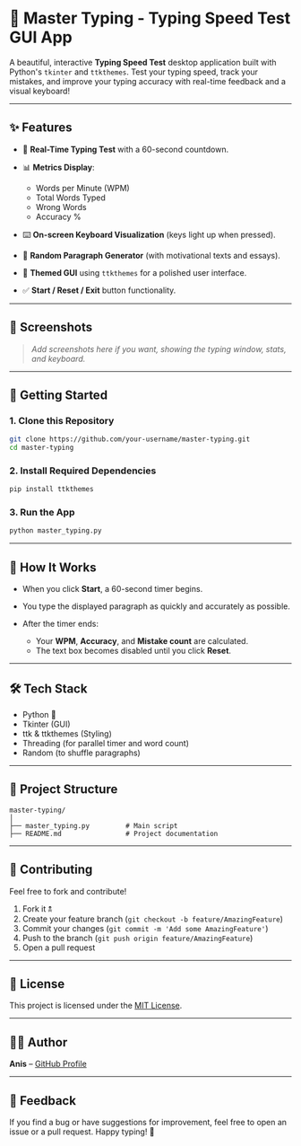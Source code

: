 # 🕋️ Master Typing - Typing Speed Test GUI App

A beautiful, interactive **Typing Speed Test** desktop application built with Python's `tkinter` and `ttkthemes`. Test your typing speed, track your mistakes, and improve your typing accuracy with real-time feedback and a visual keyboard!

---

## ✨ Features

* 📝 **Real-Time Typing Test** with a 60-second countdown.
* 📊 **Metrics Display**:

  * Words per Minute (WPM)
  * Total Words Typed
  * Wrong Words
  * Accuracy %
* ⌨️ **On-screen Keyboard Visualization** (keys light up when pressed).
* 🔀 **Random Paragraph Generator** (with motivational texts and essays).
* 🎨 **Themed GUI** using `ttkthemes` for a polished user interface.
* ✅ **Start / Reset / Exit** button functionality.

---

## 📸 Screenshots

> *Add screenshots here if you want, showing the typing window, stats, and keyboard.*

---

## 🚀 Getting Started

### 1. Clone this Repository

```bash
git clone https://github.com/your-username/master-typing.git
cd master-typing
```

### 2. Install Required Dependencies

```bash
pip install ttkthemes
```

### 3. Run the App

```bash
python master_typing.py
```

---

## 🧐 How It Works

* When you click **Start**, a 60-second timer begins.
* You type the displayed paragraph as quickly and accurately as possible.
* After the timer ends:

  * Your **WPM**, **Accuracy**, and **Mistake count** are calculated.
  * The text box becomes disabled until you click **Reset**.

---

## 🛠️ Tech Stack

* Python 🐍
* Tkinter (GUI)
* ttk & ttkthemes (Styling)
* Threading (for parallel timer and word count)
* Random (to shuffle paragraphs)

---

## 📁 Project Structure

```
master-typing/
│
├── master_typing.py         # Main script
├── README.md                # Project documentation
```

---

## 🤝 Contributing

Feel free to fork and contribute!

1. Fork it 🕱️
2. Create your feature branch (`git checkout -b feature/AmazingFeature`)
3. Commit your changes (`git commit -m 'Add some AmazingFeature'`)
4. Push to the branch (`git push origin feature/AmazingFeature`)
5. Open a pull request

---

## 📃 License

This project is licensed under the [MIT License](LICENSE).

---

## 👨‍💻 Author

**Anis** – [GitHub Profile](https://github.com/your-username)

---

## 💬 Feedback

If you find a bug or have suggestions for improvement, feel free to open an issue or a pull request. Happy typing! 🎉

